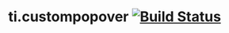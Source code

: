 ti.custompopover [![Build Status](https://travis-ci.org/appcelerator-modules/ti.custompopover.svg)](https://travis-ci.org/appcelerator-modules/ti.custompopover)
=======
